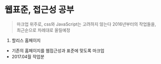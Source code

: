 # 웹표준, 접근성 공부
>마크업 위주로, css와 JavaScript는 고려하지 않는다
2016년부터의 작업들을, 최근순으로 차례대로 올릴예정

1. 할리스 홈페이지

[할리스홈페이지]: http://www.hollys.co.kr/
- 기존의 홈페이지를 웹접근성과 표준에 맞도록 마크업
- 2017.04월 작업분
